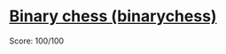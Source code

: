 # [Binary chess (binarychess)](https://training.olinfo.it/#/task/ois_binarychess/statement)
Score: 100/100
